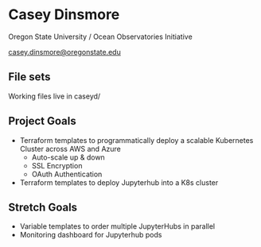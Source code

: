 # Casey Dinsmore
Oregon State University / Ocean Observatories Initiative

casey.dinsmore@oregonstate.edu


## File sets
Working files live in caseyd/

## Project Goals

* Terraform templates to programmatically deploy a scalable Kubernetes Cluster across AWS and Azure
  * Auto-scale up & down
  * SSL Encryption
  * OAuth Authentication
* Terraform templates to deploy Jupyterhub into a K8s cluster


## Stretch Goals
* Variable templates to order multiple JupyterHubs in parallel
* Monitoring dashboard for Jupyterhub pods
